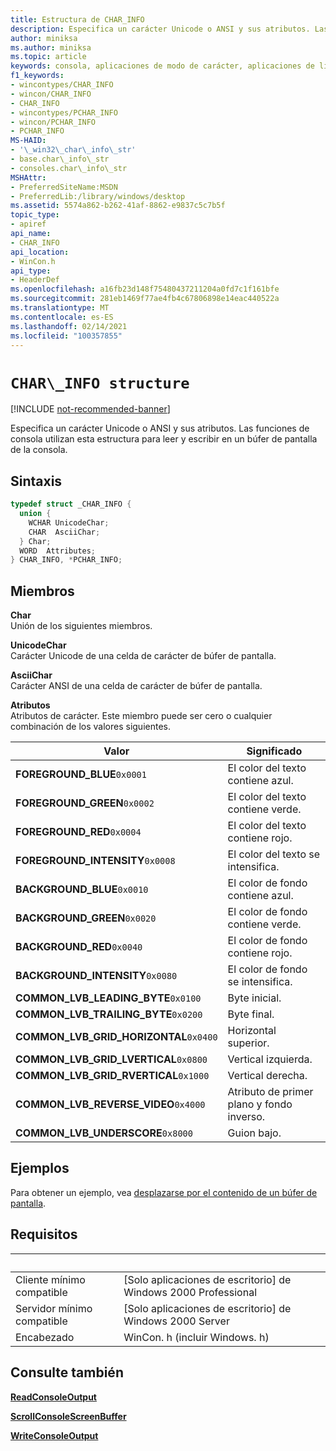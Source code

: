 ```yaml
---
title: Estructura de CHAR_INFO
description: Especifica un carácter Unicode o ANSI y sus atributos. Las funciones de consola utilizan esta estructura para leer y escribir en un búfer de pantalla de la consola.
author: miniksa
ms.author: miniksa
ms.topic: article
keywords: consola, aplicaciones de modo de carácter, aplicaciones de línea de comandos, aplicaciones de terminal, API de consola
f1_keywords:
- wincontypes/CHAR_INFO
- wincon/CHAR_INFO
- CHAR_INFO
- wincontypes/PCHAR_INFO
- wincon/PCHAR_INFO
- PCHAR_INFO
MS-HAID:
- '\_win32\_char\_info\_str'
- base.char\_info\_str
- consoles.char\_info\_str
MSHAttr:
- PreferredSiteName:MSDN
- PreferredLib:/library/windows/desktop
ms.assetid: 5574a862-b262-41af-8862-e9837c5c7b5f
topic_type:
- apiref
api_name:
- CHAR_INFO
api_location:
- WinCon.h
api_type:
- HeaderDef
ms.openlocfilehash: a16fb23d148f75480437211204a0fd7c1f161bfe
ms.sourcegitcommit: 281eb1469f77ae4fb4c67806898e14eac440522a
ms.translationtype: MT
ms.contentlocale: es-ES
ms.lasthandoff: 02/14/2021
ms.locfileid: "100357855"
---
```

# `CHAR\_INFO structure`

[!INCLUDE [not-recommended-banner](./includes/not-recommended-banner.md)]

Especifica un carácter Unicode o ANSI y sus atributos. Las funciones de consola utilizan esta estructura para leer y escribir en un búfer de pantalla de la consola.

## <a name="syntax"></a>Sintaxis

```C
typedef struct _CHAR_INFO {
  union {
    WCHAR UnicodeChar;
    CHAR  AsciiChar;
  } Char;
  WORD  Attributes;
} CHAR_INFO, *PCHAR_INFO;
```

## <a name="members"></a>Miembros

**Char**  
Unión de los siguientes miembros.

**UnicodeChar**  
Carácter Unicode de una celda de carácter de búfer de pantalla.

**AsciiChar**  
Carácter ANSI de una celda de carácter de búfer de pantalla.

**Atributos**  
Atributos de carácter. Este miembro puede ser cero o cualquier combinación de los valores siguientes.

| Valor | Significado |
|-|-|
| **FOREGROUND_BLUE**`0x0001` | El color del texto contiene azul. |
| **FOREGROUND_GREEN**`0x0002` | El color del texto contiene verde. |
| **FOREGROUND_RED**`0x0004` | El color del texto contiene rojo. |
| **FOREGROUND_INTENSITY**`0x0008` | El color del texto se intensifica. |
| **BACKGROUND_BLUE**`0x0010` | El color de fondo contiene azul. |
| **BACKGROUND_GREEN**`0x0020` | El color de fondo contiene verde. |
| **BACKGROUND_RED**`0x0040` | El color de fondo contiene rojo. |
| **BACKGROUND_INTENSITY**`0x0080` | El color de fondo se intensifica. |
| **COMMON_LVB_LEADING_BYTE**`0x0100` | Byte inicial. |
| **COMMON_LVB_TRAILING_BYTE**`0x0200` | Byte final. |
| **COMMON_LVB_GRID_HORIZONTAL**`0x0400` | Horizontal superior. |
| **COMMON_LVB_GRID_LVERTICAL**`0x0800` | Vertical izquierda. |
| **COMMON_LVB_GRID_RVERTICAL**`0x1000` | Vertical derecha. |
| **COMMON_LVB_REVERSE_VIDEO**`0x4000` | Atributo de primer plano y fondo inverso. |
| **COMMON_LVB_UNDERSCORE**`0x8000` | Guion bajo. |

## <a name="examples"></a>Ejemplos

Para obtener un ejemplo, vea [desplazarse por el contenido de un búfer de pantalla](scrolling-a-screen-buffer-s-contents.md).

## <a name="requirements"></a>Requisitos

| &nbsp; | &nbsp; |
|-|-|
| Cliente mínimo compatible | \[Solo aplicaciones de escritorio\] de Windows 2000 Professional |
| Servidor mínimo compatible | \[Solo aplicaciones de escritorio\] de Windows 2000 Server |
| Encabezado | WinCon. h (incluir Windows. h) |

## <a name="see-also"></a>Consulte también

[**ReadConsoleOutput**](readconsoleoutput.md)

[**ScrollConsoleScreenBuffer**](scrollconsolescreenbuffer.md)

[**WriteConsoleOutput**](writeconsoleoutput.md)
